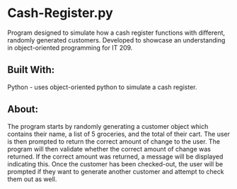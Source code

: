# Cash-Register.py
Program designed to simulate how a cash register functions with different, randomly generated customers. Developed to showcase an understanding in object-oriented programming for IT 209.

## **Built With:**
Python - uses object-oriented python to simulate a cash register.

## **About:**
The program starts by randomly generating a customer object which contains their name, a list of 5 groceries, and the total of their cart. The user is then prompted to return the correct amount of change to the user. The program will then validate whether the correct amount of change was returned. If the correct amount was returned, a message will be displayed indicating this. Once the customer has been checked-out, the user will be prompted if they want to generate another customer and attempt to check them out as well.
